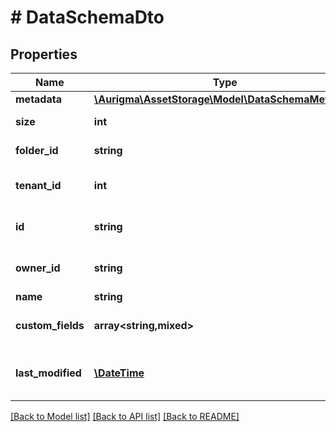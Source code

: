 # # DataSchemaDto

## Properties

Name | Type | Description | Notes
------------ | ------------- | ------------- | -------------
**metadata** | [**\Aurigma\AssetStorage\Model\DataSchemaMetadata**](DataSchemaMetadata.md) |  | [optional]
**size** | **int** | Entity file size | [optional]
**folder_id** | **string** | Parent folder id | [optional]
**tenant_id** | **int** | Entity tenant identifier | [optional]
**id** | **string** | Entity unique identifier | [optional]
**owner_id** | **string** | Entity owner identifier | [optional]
**name** | **string** | Entity name | [optional]
**custom_fields** | **array<string,mixed>** | Entity custom attributes | [optional]
**last_modified** | [**\DateTime**](\DateTime.md) | Last entity modification date and time | [optional]

[[Back to Model list]](../../README.md#models) [[Back to API list]](../../README.md#endpoints) [[Back to README]](../../README.md)
